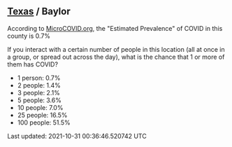 
## [Texas](/united-states/texas) / Baylor

According to [MicroCOVID.org](http://microcovid.org),
the "Estimated Prevalence" of COVID in this county is 0.7%

If you interact with a certain number of people in this location
(all at once in a group, or spread out across the day), what is the chance that
1 or more of them has COVID?

- 1 person: 0.7%
- 2 people: 1.4%
- 3 people: 2.1%
- 5 people: 3.6%
- 10 people: 7.0%
- 25 people: 16.5%
- 100 people: 51.5%

Last updated: 2021-10-31 00:36:46.520742 UTC
